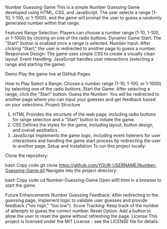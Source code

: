 Number Guessing Game
This is a simple Number Guessing Game developed using HTML, CSS, and JavaScript. The user selects a range (1-10, 1-100, or 1-1000), and the game will prompt the user to guess a randomly generated number within that range.

Features
Range Selection: Players can choose a number range (1-10, 1-100, or 1-1000) by clicking on one of the radio buttons.
Dynamic Game Start: The "Start" button is enabled once a range is selected.
Number Input: After clicking "Start," the user is redirected to another page to guess a number.
Responsive Design: The game uses simple CSS to create a visually clean layout.
Event Handling: JavaScript handles user interactions (selecting a range and starting the game).

Demo
Play the game live at GitHub Pages

How to Play
Select a Range: Choose a number range (1-10, 1-100, or 1-1000) by selecting one of the radio buttons.
Start the Game: After selecting a range, click the "Start" button.
Guess the Number: You will be redirected to another page where you can input your guesses and get feedback based on your selections.
Project Structure
1. HTML
Provides the structure of the web page, including radio buttons for range selection and a "Start" button to initiate the game.
2. CSS
Defines the styles for the game, including layout, button design, and overall aesthetics.
3. JavaScript
Implements the game logic, including event listeners for user interactions and handling the game start process by redirecting the user to another page.
Setup and Installation
To run this project locally:

Clone the repository:

bash
Copy code
git clone https://github.com/YOUR-USERNAME/Number-Guessing-Game.git
Navigate into the project directory:

bash
Copy code
cd Number-Guessing-Game
Open ei91.html in a browser to start the game.

Future Enhancements
Number Guessing Feedback: After redirecting to the guessing page, implement logic to validate user guesses and provide feedback ("too high," "too low").
Score Tracking: Keep track of the number of attempts to guess the correct number.
Reset Option: Add a button to allow the user to reset the game without refreshing the page.
License
This project is licensed under the MIT License - see the LICENSE file for details.
